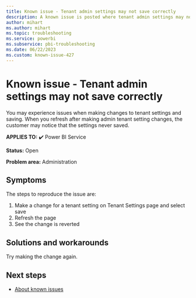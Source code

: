 ```yaml
---
title: Known issue - Tenant admin settings may not save correctly
description: A known issue is posted where tenant admin settings may not save correctly.
author: mihart
ms.author: mihart
ms.topic: troubleshooting  
ms.service: powerbi
ms.subservice: pbi-troubleshooting
ms.date: 06/22/2023
ms.custom: known-issue-427
---
```


# Known issue - Tenant admin settings may not save correctly

You may experience issues when making changes to tenant settings and saving. When you refresh after making admin tenant setting changes, the customer may notice that the settings never saved.

**APPLIES TO:** ✔️ Power BI Service

**Status:** Open

**Problem area:** Administration

## Symptoms

The steps to reproduce the issue are:
1. Make a change for a tenant setting on Tenant Settings page and select save
1. Refresh the page
1. See the change is reverted

## Solutions and workarounds

Try making the change again.

## Next steps

- [About known issues](/power-bi/troubleshoot/known-issues/power-bi-known-issues)
